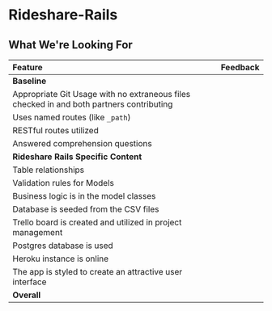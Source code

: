 # Rideshare-Rails
## What We're Looking For

| Feature | Feedback    |
| :------------- | :------------- |
|  **Baseline** |   |
| Appropriate Git Usage with no extraneous files checked in and both partners contributing	|   	|
| Uses named routes (like `_path`) |   |
| RESTful routes utilized |   |
| Answered comprehension questions	|   	|
| **Rideshare Rails Specific Content** |   | 
| Table relationships  |   |
| Validation rules for Models |   |
| Business logic is in the model classes |   |
| Database is seeded from the CSV files | | 
| Trello board is created and utilized in project management |   |
| Postgres database is used |   |
| Heroku instance is online |   |
| The app is styled to create an attractive user interface |  |
|  **Overall** |   |

